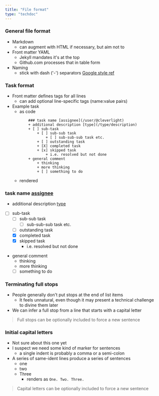 ```yaml
---
title: "File format"
type: "techdoc"
---
```


### General file format
+ Markdown
    + can augment with HTML if necessary, but aim not to
+ Front matter YAML
    + Jekyll mandates it's at the top
    + Github.com processes that in table form
+ Naming
    + stick with dash ('-') separators
[Google style ref](https://developers.google.com/style/filenames)

### Task format
+ Front matter defines tags for all lines
    + can add optional line-specific tags (name:value pairs)
+ Example task
    + as code
        ```
            ### task name [assignee](/user/@cleverlight)
            + additional description [type](/type/description)
            + [ ] sub-task
                + [ ] sub-sub task
                    + [ ] sub-sub-sub task etc.
                + [ ] outstanding task
                + [X] completed task
                + [x] skipped task
                    + i.e. resolved but not done
            + general comment
                + thinking
                + more thinking
                + [ ] something to do
        ```
    + rendered

### task name [assignee](/user/@cleverlight)
+ additional description [type](/type/description)
+ [ ] sub-task
    + [ ] sub-sub task
        + [ ] sub-sub-sub task etc.
    + [ ] outstanding task
    + [X] completed task
    + [x] skipped task
        + i.e. resolved but not done
+ general comment
    + thinking
    + more thinking
    + [ ] something to do

### Terminating full stops
+ People generally don't put stops at the end of list items
    + It feels unnatural, even though it may present a technical challenge to divine them later
+ We can infer a full stop from a line that starts with a capital letter
> Full stops can be optionally included to force a new sentence

### Initial capital letters
+ Not sure about this one yet
+ I suspect we need some kind of marker for sentences
    + a single indent is probably a comma or a semi-colon
+ A series of same-ident lines produce a series of sentences
    + one
    + two
    + Three
        + renders as `One. Two. Three.`
> Capital letters can be optionally included to force a new sentence